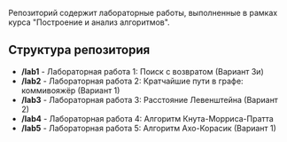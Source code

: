 Репозиторий содержит лабораторные работы, выполненные в рамках курса "Построение и анализ алгоритмов".

## Структура репозитория

- **/lab1** - Лабораторная работа 1: Поиск с возвратом (Вариант 3и)
- **/lab2** - Лабораторная работа 2: Кратчайшие пути в графе: коммивояжёр (Вариант 1)
- **/lab3** - Лабораторная работа 3: Расстояние Левенштейна (Вариант 2)
- **/lab4** - Лабораторная работа 4: Алгоритм Кнута-Морриса-Пратта
- **/lab5** - Лабораторная работа 5: Алгоритм Ахо-Корасик (Вариант 1)
